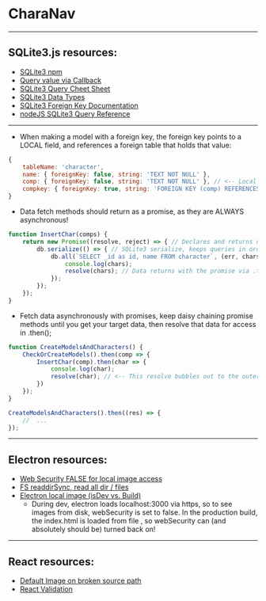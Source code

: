 # CharaNav
---
## SQLite3.js resources:
- [SQLite3 npm](https://www.npmjs.com/package/sqlite3)
- [Query value via Callback](https://stackoverflow.com/questions/39639056/sqlite3-nodejs-get-value-from-table)
- [SQLite3 Query Cheet Sheet](https://d17h27t6h515a5.cloudfront.net/topher/2016/September/57ed880e_sql-sqlite-commands-cheat-sheet/sql-sqlite-commands-cheat-sheet.pdf)
- [SQLite3 Data Types](https://www.sqlite.org/datatype3.html)
- [SQLite3 Foreign Key Documentation](https://www.sqlite.org/foreignkeys.html)
- [nodeJS SQLite3 Query Reference](https://www.sqlitetutorial.net/sqlite-nodejs/query/)
---
- When making a model with a foreign key, the foreign key points to a LOCAL field, and references a foreign table that holds that value: 
``` javascript
{
    tableName: 'character',
    name: { foreignKey: false, string: 'TEXT NOT NULL' },
    comp: { foreignKey: false, string: 'TEXT NOT NULL' }, // <-- Local field
    compkey: { foreignKey: true, string: 'FOREIGN KEY (comp) REFERENCES comp(_id)' } // <-- Foreign table
}
```
- Data fetch methods should return as a promise, as they are ALWAYS asynchronous!
``` javascript
function InsertChar(comps) {
    return new Promise((resolve, reject) => { // Declares and returns new promise
        db.serialize(() => { // SQLite3 serialize, keeps queries in order
            db.all(`SELECT _id as id, name FROM character`, (err, chars) => { // SQL Query
                console.log(chars);
                resolve(chars); // Data returns with the promise via .then() :)
            });
        });
    });
}
```
- Fetch data asynchronously with promises, keep daisy chaining promise methods until you get your target data, then resolve that data for access in .then();
``` javascript
function CreateModelsAndCharacters() {
    CheckOrCreateModels().then(comp => {
        InsertChar(comp).then(char => {
            console.log(char);
            resolve(char); // <-- This resolve bubbles out to the outer promise!
        })
    });
}

CreateModelsAndCharacters().then((res) => {
    //  ...
});
```
---
## Electron resources:
- [Web Security FALSE for local image access](https://stackoverflow.com/questions/50320233/load-images-from-local-disk)
- [FS readdirSync, read all dir / files](https://stackoverflow.com/questions/18112204/get-all-directories-within-directory-nodejs)
- [Electron local image (isDev vs. Build)](https://stackoverflow.com/questions/50272451/electron-js-images-from-local-file-system)
    - During dev, electron loads localhost:3000 via https, so to see images from disk, webSecurity is set to false. In the production build, the index.html is loaded from file , so webSecurity can (and absolutely should be) turned back on! 
---
## React resources:
- [Default Image on broken source path](https://stackoverflow.com/a/38527860/12853439)
- [React Validation](https://www.npmjs.com/package/react-validation)